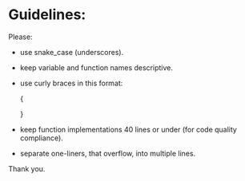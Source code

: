 # Guidelines:

Please:

* use snake_case (underscores).

* keep variable and function names descriptive.

* use curly braces in this format:

    {

    }

* keep function implementations 40 lines or under (for code quality compliance).

* separate one-liners, that overflow, into multiple lines.

Thank you.
